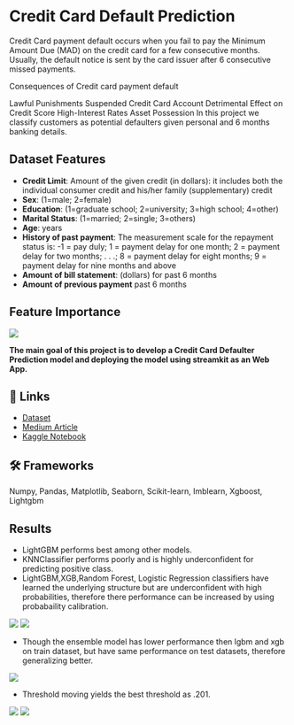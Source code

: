 

# Credit Card Default Prediction

Credit Card payment default occurs when you fail to pay the Minimum Amount Due (MAD) on the credit card for a few consecutive months. Usually, the default notice is sent by the card issuer after 6 consecutive missed payments.

Consequences of Credit card payment default

Lawful Punishments
Suspended Credit Card Account
Detrimental Effect on Credit Score
High-Interest Rates
Asset Possession
In this project we classify customers as potential defaulters given personal and 6 months banking details.

## Dataset Features

- **Credit Limit**: Amount of the given credit (in dollars): it includes both the individual consumer credit and his/her family (supplementary) credit
- **Sex**: (1=male; 2=female)
- **Education**: (1=graduate school; 2=university; 3=high school; 4=other)
- **Marital Status**: (1=married; 2=single; 3=others)
- **Age**: years
- **History of past payment**: The measurement scale for the repayment status is: -1 = pay duly; 1 = payment delay for one month; 2 = payment delay for two months; . . .; 8 = payment delay for eight months; 9 = payment delay for nine months and above
- **Amount of bill statement**: (dollars) for past 6 months
- **Amount of previous payment** past 6 months
  
## Feature Importance
![](https://github.com/sudhanshu2198/Credit-Card-Default-Prediction/blob/main/images/f_imp.png)


**The main goal of this project is to develop a Credit Card Defaulter Prediction model and deploying the model using streamkit as an Web App.**

## 🔗 Links

- [Dataset](https://www.kaggle.com/datasets/uciml/default-of-credit-card-clients-dataset)
- [Medium Article](https://medium.com/@sudhanshurastogi/credit-card-defaulter-prediction-79816add2deb)
- [Kaggle Notebook](https://www.kaggle.com/code/sudhanshu2198/credit-card-default-prediction)

## 🛠 Frameworks
Numpy, Pandas, Matplotlib, Seaborn, Scikit-learn, Imblearn, Xgboost, Lightgbm 

## Results
- LightGBM performs best among other models.
- KNNClassifier performs poorly and is highly underconfident for predicting positive class.
- LightGBM,XGB,Random Forest, Logistic Regression classifiers have learned the underlying structure but are underconfident with high probabilities, therefore there performance can be increased by using probabaility calibration.

![](https://github.com/sudhanshu2198/Credit-Card-Default-Prediction/blob/main/images/algo_spot.png)
![](https://github.com/sudhanshu2198/Credit-Card-Default-Prediction/blob/main/images/roc%20curve.png)

- Though the ensemble model has lower performance then lgbm and xgb on train dataset, but have same performance on test datasets, therefore generalizing better.

![](https://github.com/sudhanshu2198/Credit-Card-Default-Prediction/blob/main/images/ensembled.png)

- Threshold moving yields the best threshold as .201.

![](https://github.com/sudhanshu2198/Credit-Card-Default-Prediction/blob/main/images/thresh.png)
![](https://github.com/sudhanshu2198/Credit-Card-Default-Prediction/blob/main/images/matrix.png)






